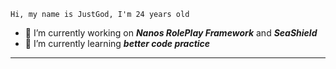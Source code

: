 	Hi, my name is JustGod, I'm 24 years old 
 
- 🔭 I’m currently working on ***Nanos RolePlay Framework*** and ***SeaShield***
- 🌱 I’m currently learning ***better code practice***
<hr/>
